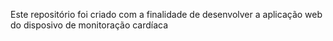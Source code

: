 Este repositório foi criado com a finalidade de desenvolver a aplicação web do disposivo de monitoração cardíaca
